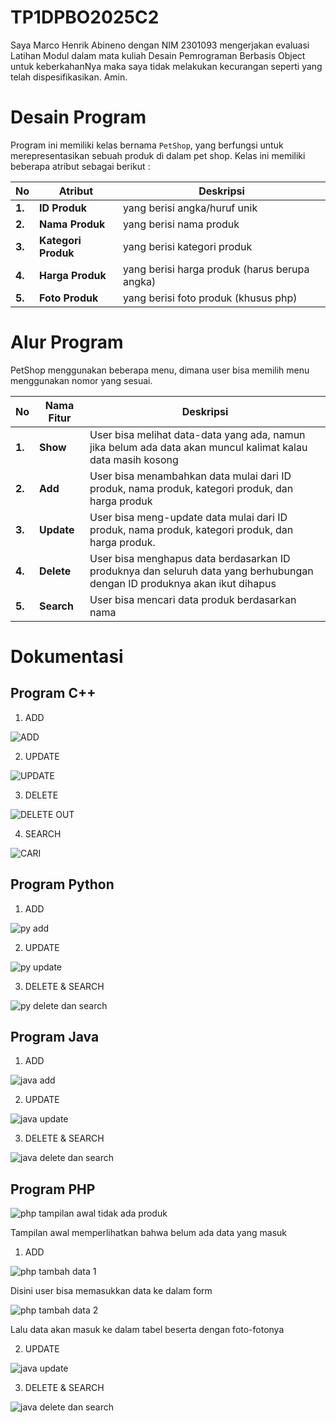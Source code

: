 # TP1DPBO2025C2
Saya Marco Henrik Abineno dengan NIM 2301093 mengerjakan evaluasi Latihan Modul dalam mata kuliah Desain Pemrograman Berbasis Object untuk keberkahanNya maka saya tidak melakukan kecurangan seperti yang telah dispesifikasikan. Amin.

# Desain Program

Program ini memiliki kelas bernama `PetShop`, yang berfungsi untuk merepresentasikan sebuah produk di dalam pet shop. Kelas ini memiliki beberapa atribut sebagai berikut :  

| **No** | **Atribut**     | **Deskripsi**                    |
|--------|---------------|--------------------------------|
| **1.** | **ID Produk**     | yang berisi angka/huruf unik  |
| **2.** | **Nama Produk**   | yang berisi nama produk      |
| **3.** | **Kategori Produk**      | yang berisi kategori produk  |
| **4.** | **Harga Produk**        | yang berisi harga produk (harus berupa angka) |
| **5.** | **Foto Produk**        | yang berisi foto produk (khusus php) |


# Alur Program

PetShop menggunakan beberapa menu, dimana user bisa memilih menu menggunakan nomor yang sesuai.  

| **No** | **Nama Fitur** | **Deskripsi** |
|--------|--------------|----------------------------------------------------------------------------------------------------------------------------------------------------|
| **1.** | **Show**    | User bisa melihat data-data yang ada, namun jika belum ada data akan muncul kalimat kalau data masih kosong |
| **2.** | **Add**     | User bisa menambahkan data mulai dari ID produk, nama produk, kategori produk, dan harga produk |
| **3.** | **Update**  | User bisa meng-update data mulai dari ID produk, nama produk, kategori produk, dan harga produk. |
| **4.** | **Delete**  | User bisa menghapus data berdasarkan ID produknya dan seluruh data yang berhubungan dengan ID produknya akan ikut dihapus |
| **5.** | **Search**  | User bisa mencari data produk berdasarkan nama |


# Dokumentasi

## **Program C++**

1. ADD

![ADD](https://github.com/user-attachments/assets/04326016-345d-490a-aca6-fec3dc094948)
  
2. UPDATE

![UPDATE](https://github.com/user-attachments/assets/0d0fbef0-51f3-4a8b-918b-757a227c26aa)

3. DELETE
  
![DELETE   OUT](https://github.com/user-attachments/assets/dba983ff-5b2b-4db1-854f-ca66a1f9833b)

4. SEARCH

![CARI](https://github.com/user-attachments/assets/f1a71c4f-2bb0-463f-95bf-0491da95c996)
  
## **Program Python**

1. ADD

![py add](https://github.com/user-attachments/assets/06878160-c3ae-4c77-a8e2-89ecaf6a9d11)
  
2. UPDATE
  
![py update](https://github.com/user-attachments/assets/679c01d2-aeab-4368-a079-d1e93921f4c9)

3. DELETE & SEARCH
  
![py delete dan search](https://github.com/user-attachments/assets/03f40bd3-71a5-4fd6-b3ce-7b031263f4b9)

## **Program Java**

1. ADD

![java add](https://github.com/user-attachments/assets/45f84d84-caeb-46fd-9de7-aa69fd587c4d)
  
2. UPDATE
  
![java update](https://github.com/user-attachments/assets/519ce3ac-93d0-4337-85a9-999b37575830)

3. DELETE & SEARCH
  
![java delete dan search](https://github.com/user-attachments/assets/6cd69302-c6c6-4aac-b623-fb8344bd4d78)

## **Program PHP**

![php tampilan awal tidak ada produk](https://github.com/user-attachments/assets/46621d9e-f599-4475-a029-53a3412c2fd7)

Tampilan awal memperlihatkan bahwa belum ada data yang masuk

1. ADD

![php tambah data 1](https://github.com/user-attachments/assets/0d52e666-00ff-499f-a1a5-af7a3bd0c30e)

Disini user bisa memasukkan data ke dalam form
  
![php tambah data 2](https://github.com/user-attachments/assets/89a066de-5e9e-443b-b4dc-1a232a3f0221)
  
Lalu data akan masuk ke dalam tabel beserta dengan foto-fotonya

2. UPDATE
  
![java update](https://github.com/user-attachments/assets/519ce3ac-93d0-4337-85a9-999b37575830)

3. DELETE & SEARCH
  
![java delete dan search](https://github.com/user-attachments/assets/6cd69302-c6c6-4aac-b623-fb8344bd4d78)
